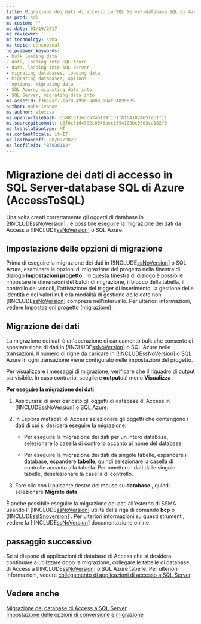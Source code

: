 ```yaml
---
title: Migrazione dei dati di accesso in SQL Server-database SQL di Azure (AccessToSQL) | Microsoft Docs
ms.prod: sql
ms.custom: ''
ms.date: 01/19/2017
ms.reviewer: ''
ms.technology: ssma
ms.topic: conceptual
helpviewer_keywords:
- bulk loading data
- data, loading into SQL Azure
- data, loading into SQL Server
- migrating databases, loading data
- migrating databases, options
- options, migrating data
- SQL Azure, migrating data into
- SQL Server, migrating data into
ms.assetid: f3b18af7-1af0-499d-a00d-a0af94895625
author: nahk-ivanov
ms.author: alexiva
ms.openlocfilehash: db881613edca3a6108f1d1f8164182465febff11
ms.sourcegitcommit: e8f6c51d4702c0046aec1394109bc0503ca182f0
ms.translationtype: MT
ms.contentlocale: it-IT
ms.lasthandoff: 08/07/2020
ms.locfileid: "87938112"
---
```

# <a name="migrating-access-data-into-sql-server---azure-sql-database-accesstosql"></a>Migrazione dei dati di accesso in SQL Server-database SQL di Azure (AccessToSQL)
Una volta creati correttamente gli oggetti di database in [!INCLUDE[ssNoVersion](../../includes/ssnoversion-md.md)] , è possibile eseguire la migrazione dei dati da Access a [!INCLUDE[ssNoVersion](../../includes/ssnoversion-md.md)] o SQL Azure.  
  
## <a name="setting-migration-options"></a>Impostazione delle opzioni di migrazione  
Prima di eseguire la migrazione dei dati in [!INCLUDE[ssNoVersion](../../includes/ssnoversion-md.md)] o SQL Azure, esaminare le opzioni di migrazione del progetto nella finestra di dialogo **Impostazioni progetto** . In questa finestra di dialogo è possibile impostare le dimensioni del batch di migrazione, il blocco della tabella, il controllo dei vincoli, l'attivazione del trigger di inserimento, la gestione delle identità e dei valori null e la modalità di gestione delle date non [!INCLUDE[ssNoVersion](../../includes/ssnoversion-md.md)] comprese nell'intervallo. Per ulteriori informazioni, vedere [Impostazioni progetto (migrazione)](https://msdn.microsoft.com/4caebc9c-8680-4b99-a8fa-89c43161c95d).  
  
## <a name="migrating-data"></a>Migrazione dei dati  
La migrazione dei dati è un'operazione di caricamento bulk che consente di spostare righe di dati in [!INCLUDE[ssNoVersion](../../includes/ssnoversion-md.md)] o SQL Azure nelle transazioni. Il numero di righe da caricare in [!INCLUDE[ssNoVersion](../../includes/ssnoversion-md.md)] o SQL Azure in ogni transazione viene configurato nelle impostazioni del progetto.  
  
Per visualizzare i messaggi di migrazione, verificare che il riquadro di output sia visibile. In caso contrario, scegliere **output**dal menu **Visualizza** .  
  
**Per eseguire la migrazione dei dati**  
  
1.  Assicurarsi di aver caricato gli oggetti di database di Access in [!INCLUDE[ssNoVersion](../../includes/ssnoversion-md.md)] o SQL Azure.  
  
2.  In Esplora metadati di Access selezionare gli oggetti che contengono i dati di cui si desidera eseguire la migrazione:  
  
    -   Per eseguire la migrazione dei dati per un intero database, selezionare la casella di controllo accanto al nome del database.  
  
    -   Per eseguire la migrazione dei dati da singole tabelle, espandere il database, espandere **tabelle**, quindi selezionare la casella di controllo accanto alla tabella. Per omettere i dati dalle singole tabelle, deselezionare la casella di controllo.  
  
3.  Fare clic con il pulsante destro del mouse su **database** , quindi selezionare **Migrate data**.  
  
È anche possibile eseguire la migrazione dei dati all'esterno di SSMA usando l' [!INCLUDE[ssNoVersion](../../includes/ssnoversion-md.md)] utilità della riga di comando **bcp** o [!INCLUDE[ssISnoversion](../../includes/ssisnoversion-md.md)] . Per ulteriori informazioni su questi strumenti, vedere la [!INCLUDE[ssNoVersion](../../includes/ssnoversion-md.md)] documentazione online.  
  
## <a name="next-step"></a>passaggio successivo  
Se si dispone di applicazioni di database di Access che si desidera continuare a utilizzare dopo la migrazione, collegare le tabelle di database di Access a [!INCLUDE[ssNoVersion](../../includes/ssnoversion-md.md)] o SQL Azure tabelle. Per ulteriori informazioni, vedere [collegamento di applicazioni di accesso a SQL Server](linking-access-applications-to-sql-server-azure-sql-db-accesstosql.md).  
  
## <a name="see-also"></a>Vedere anche  
[Migrazione dei database di Access a SQL Server](migrating-access-databases-to-sql-server-azure-sql-db-accesstosql.md)  
[Impostazione delle opzioni di conversione e migrazione](setting-conversion-and-migration-options-accesstosql.md)  
  
